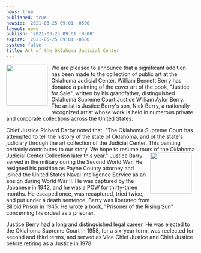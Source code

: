 ```yaml
---
news: true
published: true
newsid: '2021-03-25 09:01 -0500'
layout: news
publish: '2021-03-25 09:01 -0500'
expire: '2021-05-25 09:01 -0500'
system: false
title: Art of the Oklahoma Judicial Center
---
```

<img style="width: 110px; float: left; margin: 0 10px 10px 0;" src="http://www.oscn.net/images/news/justice-for-sale/justice-for-sale.jpg" />
We are pleased to announce that a significant addition has been made to the collection of public art at the Oklahoma Judicial Center. William Bennett Berry has donated a painting of the cover art of the book, "Justice for Sale", written by his grandfather, distinguished Oklahoma Supreme Court Justice William Aylor Berry. The artist is Justice Berry's son, Nick Berry, a nationally recognized artist whose work is held in numerous private and corporate collections across the United States.

Chief Justice Richard Darby noted that, "The Oklahoma Supreme Court has attempted to tell the history of the state of Oklahoma, and of the state's judiciary through the art collection of the Judicial Center. This painting certainly contributes to our story. We hope to resume tours of the Oklahoma Judicial Center Collection later this year."
<img style="width: 110px; float: right; margin: 0 10px 10px 0;" src="http://www.oscn.net/images/news/justice-for-sale/william-a-berry.jpg" />
Justice Barry served in the military during the Second World War. He resigned his position as Payne County attorney and joined the United States Naval Intelligence Service as an ensign during World War II. He was captured by the Japanese in 1942, and he was a POW for thirty-three months. He escaped once, was recaptured, tried twice, and put under a death sentence. Berry was liberated from Bilibid Prison in 1945. He wrote a book, "Prisoner of the Rising Sun" concerning his ordeal as a prisoner. 

Justice Berry had a long and distinguished legal career. He was elected to the Oklahoma Supreme Court in 1958, for a six-year term, was reelected for second and third terms, and served as Vice Chief Justice and Chief Justice before retiring as a Justice in 1978
